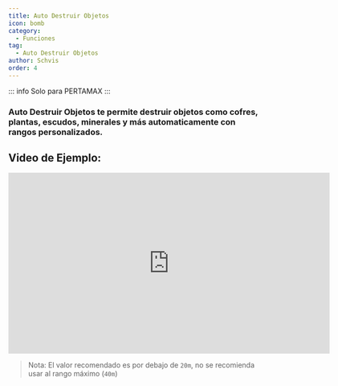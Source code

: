 ```yaml
---
title: Auto Destruir Objetos
icon: bomb
category:
  - Funciones
tag:
  - Auto Destruir Objetos
author: Schvis
order: 4
---
```

::: info Solo para PERTAMAX
:::
### Auto Destruir Objetos te permite destruir objetos como cofres, plantas, escudos, minerales y más automaticamente con rangos personalizados.

## Video de Ejemplo:

<div class="iframe-container"><iframe width="640" height="360" src="https://www.youtube.com/embed/3ML6s3SR8nE?list=PL5eI1Tb64p56g27qfYk7VuFTz4FK6YrKa" title="Korepi - Auto Destroy" frameborder="0" allow="accelerometer; autoplay; clipboard-write; encrypted-media; gyroscope; picture-in-picture; web-share" allowfullscreen></iframe></div>

>Nota: El valor recomendado es por debajo de `20m`, no se recomienda usar al rango máximo (`40m`)


